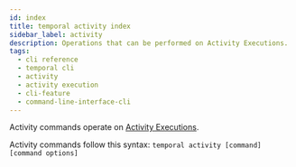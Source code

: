 ```yaml
---
id: index
title: temporal activity index
sidebar_label: activity
description: Operations that can be performed on Activity Executions.
tags:
  - cli reference
  - temporal cli
  - activity
  - activity execution
  - cli-feature
  - command-line-interface-cli
---
```


Activity commands operate on [Activity Executions](/concepts/what-is-an-activity-execution).

Activity commands follow this syntax:
`temporal activity [command] [command options]`
